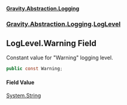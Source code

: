 #### [Gravity.Abstraction.Logging](./index.md 'index')
### [Gravity.Abstraction.Logging](./Gravity-Abstraction-Logging.md 'Gravity.Abstraction.Logging').[LogLevel](./Gravity-Abstraction-Logging-LogLevel.md 'Gravity.Abstraction.Logging.LogLevel')
## LogLevel.Warning Field
Constant value for "Warning" logging level.  
```csharp
public const Warning;
```
#### Field Value
[System.String](https://docs.microsoft.com/en-us/dotnet/api/System.String 'System.String')  
